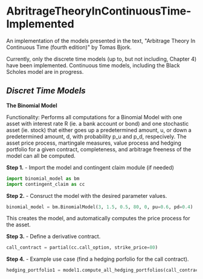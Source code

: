 # AbritrageTheoryInContinuousTime-Implemented
An implementation of the models presented in the text, "Arbitrage Theory In Continuous Time (fourth edition)" by Tomas Bjork.

Currently, only the discrete time models (up to, but not including, Chapter 4) have been implemented. Continuous time models, including the Black Scholes model are in progress.

*Discret Time Models*
---
**The Binomial Model**

Functionality: Performs all computations for a Binomial Model with one asset with interest rate R (ie. a bank account or bond) and one stochastic asset (ie. stock) that either goes up a predetermined amount, u, or down a predetermined amount, d, with probability p_u and p_d, respecively. The asset price process, martingale measures, value process and hedging portfolio for a given contract, completeness, and arbitrage freeness of the model can all be computed.

  **Step 1.** - Import the model and contingent claim module (if needed)
  ```python
  import binomial_model as bm
  import contingent_claim as cc
  ```
  
  **Step 2.** - Consruct the model with the desired parameter values.
  ```python
  binomial_model = bm.BinomialModel(3, 1.5, 0.5, 80, 0, pu=0.6, pd=0.4)
  ```
  This creates the model, and automatically computes the price process for
  the asset.
  
  **Step 3.** - Define a derivative contract.
  ```python
  call_contract = partial(cc.call_option, strike_price=80)
  ```
  
  **Step 4.** - Example use case (find a hedging porfolio for the call contract).
  ```python
hedging_portfolio1 = model1.compute_all_hedging_portfolios(call_contract)
```
